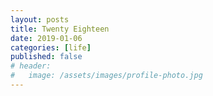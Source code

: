 ```yaml
---
layout: posts
title: Twenty Eighteen
date: 2019-01-06
categories: [life]
published: false
# header:
#   image: /assets/images/profile-photo.jpg
---
```


